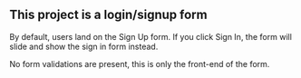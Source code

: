 ## This project is a login/signup form

By default, users land on the Sign Up form.
If you click Sign In, the form will slide and show the sign in form instead.

No form validations are present, this is only the front-end of the form.
